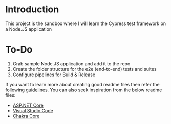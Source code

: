 # Introduction 
This project is the sandbox where I will learn the Cypress test framework on a Node.JS application

# To-Do
1.  Grab sample Node.JS application and add it to the repo
2.  Create the folder structure for the e2e (end-to-end) tests and suites
3.  Configure pipelines for Build & Release



If you want to learn more about creating good readme files then refer the following [guidelines](https://docs.microsoft.com/en-us/azure/devops/repos/git/create-a-readme?view=azure-devops). You can also seek inspiration from the below readme files:
- [ASP.NET Core](https://github.com/aspnet/Home)
- [Visual Studio Code](https://github.com/Microsoft/vscode)
- [Chakra Core](https://github.com/Microsoft/ChakraCore)